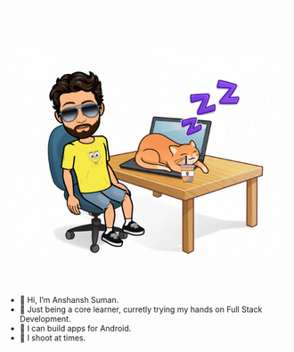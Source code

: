 <p align="center">
  <img src="https://github.com/thegeekhead/thegeekhead/blob/main/cover.gif?raw=true"/>
</p>


- 👋 Hi, I’m Anshansh Suman.
- 🌱 Just being a core learner, curretly trying my hands on Full Stack Development.
- 📱 I can build apps for Android.
- 📸 I shoot at times.
